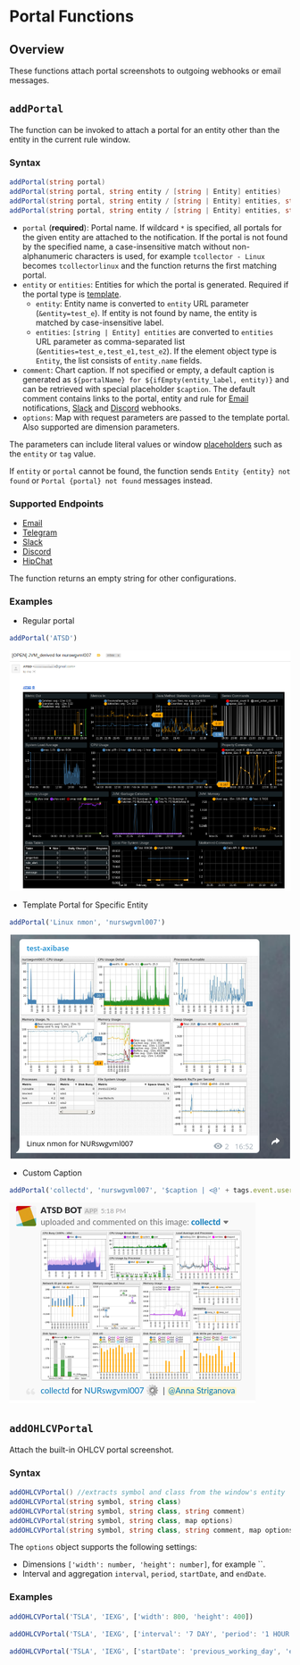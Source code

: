 # Portal Functions

## Overview

These functions attach portal screenshots to outgoing webhooks or email messages.

## `addPortal`

The function can be invoked to attach a portal for an entity other than the entity in the current rule window.

### Syntax

```csharp
addPortal(string portal)
addPortal(string portal, string entity / [string | Entity] entities)
addPortal(string portal, string entity / [string | Entity] entities, string comment)
addPortal(string portal, string entity / [string | Entity] entities, string comment, map options)
```

* `portal` (**required**): Portal name. If wildcard `*` is specified, all portals for the given entity are attached to the notification. If the portal is not found by the specified name, a case-insensitive match without non-alphanumeric characters is used, for example `tcollector - Linux` becomes `tcollectorlinux` and the function returns the first matching portal.
* `entity` or `entities`: Entities for which the portal is generated. Required if the portal type is [template](../portals/portals-overview.md#template-portals).
  * `entity`: Entity name is converted to `entity` URL parameter (`&entity=test_e`). If entity is not found by name, the entity is matched by case-insensitive label.
  * `entities`: `[string | Entity] entities` are converted to `entities` URL parameter as comma-separated list (`&entities=test_e,test_e1,test_e2`). If the element object type is `Entity`, the list consists of `entity.name` fields.
* `comment`: Chart caption. If not specified or empty, a default caption is generated as `${portalName} for ${ifEmpty(entity_label, entity)}` and can be retrieved with special placeholder `$caption`. The default comment contains links to the portal, entity and rule for [Email](email.md) notifications, [Slack](notifications/slack.md) and [Discord](notifications/discord.md) webhooks.
* `options`: Map with request parameters are passed to the template portal. Also supported are dimension parameters.

The parameters can include literal values or window [placeholders](placeholders.md) such as the `entity` or `tag` value.

If `entity` or `portal` cannot be found, the function sends `Entity {entity} not found` or `Portal {portal} not found` messages instead.

### Supported Endpoints

* [Email](email.md)
* [Telegram](notifications/telegram.md)
* [Slack](notifications/slack.md)
* [Discord](notifications/discord.md)
* [HipChat](notifications/hipchat.md)

The function returns an empty string for other configurations.

### Examples

* Regular portal

```javascript
addPortal('ATSD')
```

![](./images/functions-portal-1.png)

* Template Portal for Specific Entity

```javascript
addPortal('Linux nmon', 'nurswgvml007')
```

![](./images/functions-portal-2.png)

* Custom Caption

```javascript
addPortal('collectd', 'nurswgvml007', '$caption | <@' + tags.event.user + '>')
```

![](./images/functions-portal-3.png)

## `addOHLCVPortal`

Attach the built-in OHLCV portal screenshot.

### Syntax

```csharp
addOHLCVPortal() //extracts symbol and class from the window's entity
addOHLCVPortal(string symbol, string class)
addOHLCVPortal(string symbol, string class, string comment)
addOHLCVPortal(string symbol, string class, map options)
addOHLCVPortal(string symbol, string class, string comment, map options)
```

The `options` object supports the following settings:

* Dimensions `['width': number, 'height': number]`, for example ``.
* Interval and aggregation `interval`, `period`, `startDate`, and `endDate`.

### Examples

```javascript
addOHLCVPortal('TSLA', 'IEXG', ['width': 800, 'height': 400])
```

```javascript
addOHLCVPortal('TSLA', 'IEXG', ['interval': '7 DAY', 'period': '1 HOUR'])
```

```javascript
addOHLCVPortal('TSLA', 'IEXG', ['startDate': 'previous_working_day', 'endDate': `now`])
```

